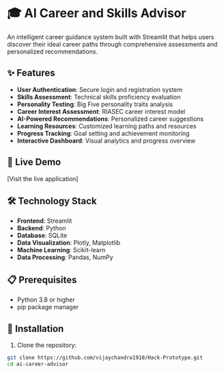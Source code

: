 # 🎓 AI Career and Skills Advisor

An intelligent career guidance system built with Streamlit that helps users discover their ideal career paths through comprehensive assessments and personalized recommendations.

## ✨ Features

- **User Authentication**: Secure login and registration system  
- **Skills Assessment**: Technical skills proficiency evaluation  
- **Personality Testing**: Big Five personality traits analysis  
- **Career Interest Assessment**: RIASEC career interest model  
- **AI-Powered Recommendations**: Personalized career suggestions  
- **Learning Resources**: Customized learning paths and resources  
- **Progress Tracking**: Goal setting and achievement monitoring  
- **Interactive Dashboard**: Visual analytics and progress overview  

## 🚀 Live Demo

[Visit the live application]

## 🛠️ Technology Stack

- **Frontend**: Streamlit  
- **Backend**: Python  
- **Database**: SQLite  
- **Data Visualization**: Plotly, Matplotlib  
- **Machine Learning**: Scikit-learn  
- **Data Processing**: Pandas, NumPy  

## 📋 Prerequisites

- Python 3.8 or higher  
- pip package manager  

## 🔧 Installation

1. Clone the repository:
```bash
git clone https://github.com/vijaychandra1910/Hack-Prototype.git
cd ai-career-advisor
```

